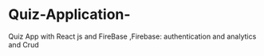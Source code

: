 # Quiz-Application-
Quiz App with React js and FireBase ,Firebase: authentication and analytics and Crud
